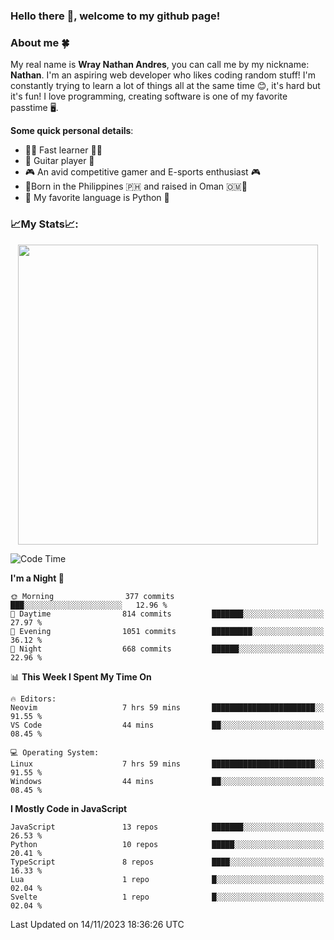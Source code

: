 ### **Hello there 👋, welcome to my github page!**

### **About me 🍀**

My real name is **Wray Nathan Andres**, you can call me by my nickname: **Nathan**. I'm an aspiring web developer who likes coding random stuff! I'm constantly trying to learn a lot of things all at the same time 😊, it's hard but it's fun! I love programming, creating software is one of my favorite passtime 🖥️.

<!-- <img src="https://pbs.twimg.com/media/FYEVH6GaAAE064l?format=jpg&name=medium" width="425" height="215" align="right" /> -->

**Some quick personal details**:

- 🚗💨 Fast learner 🚗💨
- 🎸 Guitar player 🎸
- 🎮 An avid competitive gamer and E-sports enthusiast 🎮
- 🐤Born in the Philippines 🇵🇭 and raised in Oman 🇴🇲🐤
- 🐍 My favorite language is Python 🐍

### **📈My Stats📈:**

<div style="display: flex; justify-content: center;">
    <img src="https://github-readme-stats.vercel.app/api?username=Ethea2&show_icons=true&count_private=true&theme=midnight-purple&hide_border=true" width="480"/>
    <!-- <img src="https://streak-stats.demolab.com?user=Ethea2&theme=midnight-purple&hide_border=true"/> -->
</div>

<!-- ### **⏲️This week I spent my time on⏲️:** -->
<!---->
<!-- ![Ethea's Waka Stats](https://github-readme-stats.vercel.app/api/wakatime?username=Ethea2&theme=midnight-purple&count_private=true&layout=compact) -->

<!--START_SECTION:waka-->
![Code Time](http://img.shields.io/badge/Code%20Time-432%20hrs%2044%20mins-blue)

**I'm a Night 🦉** 

```text
🌞 Morning                377 commits         ███░░░░░░░░░░░░░░░░░░░░░░   12.96 % 
🌆 Daytime                814 commits         ███████░░░░░░░░░░░░░░░░░░   27.97 % 
🌃 Evening                1051 commits        █████████░░░░░░░░░░░░░░░░   36.12 % 
🌙 Night                  668 commits         ██████░░░░░░░░░░░░░░░░░░░   22.96 % 
```


📊 **This Week I Spent My Time On** 

```text
🔥 Editors: 
Neovim                   7 hrs 59 mins       ███████████████████████░░   91.55 % 
VS Code                  44 mins             ██░░░░░░░░░░░░░░░░░░░░░░░   08.45 % 

💻 Operating System: 
Linux                    7 hrs 59 mins       ███████████████████████░░   91.55 % 
Windows                  44 mins             ██░░░░░░░░░░░░░░░░░░░░░░░   08.45 % 
```

**I Mostly Code in JavaScript** 

```text
JavaScript               13 repos            ███████░░░░░░░░░░░░░░░░░░   26.53 % 
Python                   10 repos            █████░░░░░░░░░░░░░░░░░░░░   20.41 % 
TypeScript               8 repos             ████░░░░░░░░░░░░░░░░░░░░░   16.33 % 
Lua                      1 repo              █░░░░░░░░░░░░░░░░░░░░░░░░   02.04 % 
Svelte                   1 repo              █░░░░░░░░░░░░░░░░░░░░░░░░   02.04 % 
```




 Last Updated on 14/11/2023 18:36:26 UTC
<!--END_SECTION:waka-->
